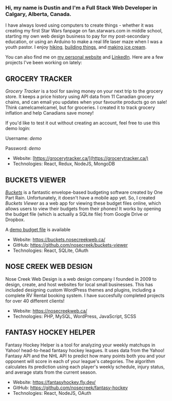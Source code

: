 ### Hi, my name is Dustin and I'm a Full Stack Web Developer in Calgary, Alberta, Canada.
I have always loved using computers to create things - whether it was creating my first Star Wars fanpage on fan.starwars.com in middle school, starting my own web design business to pay for my post-secondary education, or using an Arduino to make a real life laser maze when I was a youth pastor. I enjoy [hiking](https://dustin.lammiman.ca/hikes), [building things](https://dustin.lammiman.ca/teardrop), and [making ice cream](https://dustin.lammiman.ca/icecream).

You can also find me on [my personal website](https://dustin.lammiman.ca/) and [LinkedIn](https://www.linkedin.com/in/dustin-lammiman/). Here are a few projects I've been working on lately:

## GROCERY TRACKER
_Grocery Tracker_ is a tool for saving money on your next trip to the grocery store. It keeps a price history using API data from 11 Canadian grocery chains, and can email you updates when your favourite products go on sale! Think camelcamelcamel, but for groceries. I created it to track grocery inflation and help Canadians save money!

If you'd like to test it out without creating an account, feel free to use this demo login:

Username: _demo_

Password: _demo_

- Website: [https://grocerytracker.ca/](https://grocerytracker.ca/)
- Technologies: React, Redux, NodeJS, MongoDB

## BUCKETS VIEWER
[_Buckets_](https://www.budgetwithbuckets.com/) is a fantastic envelope-based budgeting software created by One Part Rain. Unfortunately, it doesn't have a mobile app yet. So, I created _Buckets Viewer_ as a web app for viewing these budget files online, which allows users to view their budgets from their phones! It works by opening the budget file (which is actually a SQLite file) from Google Drive or Dropbox.

A [demo budget file](https://github.com/nosecreek/buckets-viewer/blob/b5900b688e19f8726f90c71fce17340b846fa7d8/Sample.buckets) is available

- Website: https://buckets.nosecreekweb.ca/
- GitHub: https://github.com/nosecreek/buckets-viewer
- Technologies: React, SQLite, OAuth

## NOSE CREEK WEB DESIGN
Nose Creek Web Design is a web design company I founded in 2009 to design, create, and host websites for local small businesses. This has included designing custom WordPress themes and plugins, including a complete RV Rental booking system. I have succesfully completed projects for over 40 different clients!

- Website: https://nosecreekweb.ca/
- Technologies: PHP, MySQL, WordPress, JavaScript, SCSS

## FANTASY HOCKEY HELPER
Fantasy Hockey Helper is a tool for analyzing your weekly matchups in Yahoo! head-to-head fantasy hockey leagues. It uses data from the Yahoo! Fantasy API and the NHL API to predict how many points both you and your opponent will score in each of your league's categories. The algorithm calculates its prediction using each player's weekly schedule, injury status, and average stats from the current season.

- Website: https://fantasyhockey.fly.dev/
- GitHub: https://github.com/nosecreek/fantasy-hockey
- Technologies: React, NodeJS, OAuth
